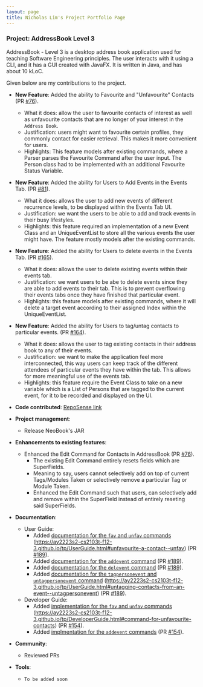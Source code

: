 ```yaml
---
layout: page
title: Nicholas Lim's Project Portfolio Page
---
```


### Project: AddressBook Level 3

AddressBook - Level 3 is a desktop address book application used for teaching Software Engineering principles. The user interacts with it using a CLI, and it has a GUI created with JavaFX. It is written in Java, and has about 10 kLoC.

Given below are my contributions to the project.

* **New Feature**: Added the ability to Favourite and "Unfavourite" Contacts (PR [#76](https://github.com/AY2223S2-CS2103T-F12-3/tp/pull/76)).
  * What it does: allow the user to favourite contacts of interest as well as unfavourite contacts that are no longer of your interest in the `Address Book`.
  * Justification: users might want to favourite certain profiles, they commonly contact for easier retrieval. This makes it more convenient for users.
  * Highlights: This feature models after existing commands, where a Parser parses the Favourite Command after the user input. The Person class had to be implemented with an additional Favourite Status Variable.

* **New Feature**: Added the ability for Users to Add Events in the Events Tab. (PR [#81](https://github.com/AY2223S2-CS2103T-F12-3/tp/pull/81)).
  * What it does: allows the user to add new events of different recurrence levels, to be displayed within the Events Tab UI.
  * Justification: we want the users to be able to add and track events in their busy lifestyles.
  * Highlights: this feature required an implementation of a new Event Class and an UniqueEventList to store all the various events the user might have. The feature mostly models after the existing commands.

* **New Feature**: Added the ability for Users to delete events in the Events Tab. (PR [#165](https://github.com/AY2223S2-CS2103T-F12-3/tp/pull/165)).
  * What it does: allows the user to delete existing events within their events tab.
  * Justification: we want users to be abe to delete events since they are able to add events to their tab. This is to prevent overflowing their events tabs once they have finished that particular event.
  * Highlights: this feature models after existing commands, where it will delete a target event according to their assigned Index within the UniqueEventList.

* **New Feature**: Added the ability for Users to tag/untag contacts to particular events. (PR [#164](https://github.com/AY2223S2-CS2103T-F12-3/tp/pull/164)).
  * What it does: allows the user to tag existing contacts in their address book to any of their events.
  * Justification: we want to make the application feel more interconnected, this way users can keep track of the different attendees of particular events they have within the tab. This allows for more meaningful use of the events tab.
  * Highlights: this feature require the Event Class to take on a new variable which is a List of Persons that are tagged to the current event, for it to be recorded and displayed on the UI.

* **Code contributed**: [RepoSense link](https://nus-cs2103-ay2223s2.github.io/tp-dashboard/?search=nicljr&breakdown=true)

* **Project management**:
  * Release NeoBook's JAR

* **Enhancements to existing features**:
  * Enhanced the Edit Command for Contacts in AddressBook (PR [#76](https://github.com/AY2223S2-CS2103T-F12-3/tp/pull/76)).
    * The existing Edit Command entirely resets fields which are SuperFields.
    * Meaning to say, users cannot selectively add on top of current Tags/Modules Taken or selectively remove a particular Tag or Module Taken.
    * Enhanced the Edit Command such that users, can selectively add and remove within the SuperField instead of entirely reseting said SuperFields.

* **Documentation**:
  * User Guide:
    * Added [documentation for the `fav` and `unfav` commands](https://ay2223s2-cs2103t-f12-3.github.io/tp/UserGuide.html#favourite-a-contact--fav) (https://ay2223s2-cs2103t-f12-3.github.io/tp/UserGuide.html#unfavourite-a-contact--unfav) (PR [#189](https://github.com/AY2223S2-CS2103T-F12-3/tp/pull/189)). 
    * Added [documentation for the `addevent` command](https://ay2223s2-cs2103t-f12-3.github.io/tp/UserGuide.html#adding-an-event--addevent) (PR [#189](https://github.com/AY2223S2-CS2103T-F12-3/tp/pull/189)).
    * Added [documentation for the `delevent` command](https://ay2223s2-cs2103t-f12-3.github.io/tp/UserGuide.html#deleting-an-event--delevent) (PR [#189](https://github.com/AY2223S2-CS2103T-F12-3/tp/pull/189)).
    * Added [documentation for the `tagpersonevent` and `untagpersonevent` command](https://ay2223s2-cs2103t-f12-3.github.io/tp/UserGuide.html#tagging-contacts-to-an-event--tagpersonevent) (https://ay2223s2-cs2103t-f12-3.github.io/tp/UserGuide.html#untagging-contacts-from-an-event--untagpersonevent) (PR [#189](https://github.com/AY2223S2-CS2103T-F12-3/tp/pull/189/)).
  * Developer Guide:
    * Added [implementation for the `fav` and `unfav` commands](https://ay2223s2-cs2103t-f12-3.github.io/tp/DeveloperGuide.html#command-for-favourite-contacts) (https://ay2223s2-cs2103t-f12-3.github.io/tp/DeveloperGuide.html#command-for-unfavourite-contacts) (PR [#154](https://github.com/AY2223S2-CS2103T-F12-3/tp/pull/154)).
    * Added [implmentation for the `addevent` commands](https://ay2223s2-cs2103t-f12-3.github.io/tp/DeveloperGuide.html#command-for-adding-events) (PR [#154](https://github.com/AY2223S2-CS2103T-F12-3/tp/pull/154)).

* **Community**:
  * Reviewed PRs

* **Tools**:
  * `To be added soon`
